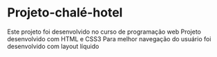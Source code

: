 # Projeto-chalé-hotel
Este projeto foi desenvolvido no curso de programação web
Projeto desenvolvido com HTML e CSS3
Para melhor navegação do usuário foi desenvolvido com layout líquido 
